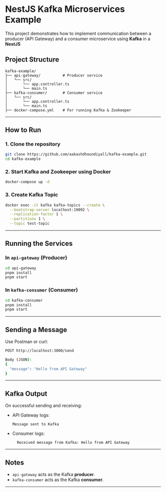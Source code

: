 # NestJS Kafka Microservices Example

This project demonstrates how to implement communication between a producer (API Gateway) and a consumer microservice using **Kafka** in a **NestJS**

## Project Structure

```
kafka-example/
├── api-gateway/          # Producer service
│   └── src/
│       └── app.controller.ts
│       └── main.ts
├── kafka-consumer/       # Consumer service
│   └── src/
│       └── app.controller.ts
│       └── main.ts
├── docker-compose.yml    # For running Kafka & Zookeeper
```

---

## How to Run

### 1. Clone the repository

```bash
git clone https://github.com/aakashdhoundiyall/kafka-example.git
cd kafka-example
```

### 2. Start Kafka and Zookeeper using Docker

```bash
docker-compose up -d
```

### 3. Create Kafka Topic

```bash
docker exec -it kafka kafka-topics --create \
  --bootstrap-server localhost:19092 \
  --replication-factor 1 \
  --partitions 1 \
  --topic test-topic
```

---

## Running the Services

### In `api-gateway` (Producer)

```bash
cd api-gateway
pnpm install
pnpm start
```

### In `kafka-consumer` (Consumer)

```bash
cd kafka-consumer
pnpm install
pnpm start
```

---

## Sending a Message

Use Postman or curl:

```bash
POST http://localhost:3000/send

Body (JSON):
{
  "message": "Hello from API Gateway"
}
```

---

## Kafka Output

On successful sending and receiving:

- API Gateway logs:

  ```
  Message sent to Kafka
  ```

- Consumer logs:
  ```
    Received message from Kafka: Hello from API Gateway
  ```

---

## Notes

- `api-gateway` acts as the Kafka **producer**.
- `kafka-consumer` acts as the Kafka **consumer**.

---
